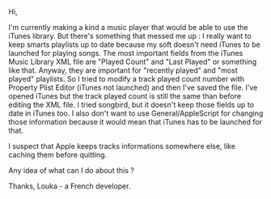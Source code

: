 

Hi,

I'm currently making a kind a music player that would be able to use the iTunes library.
But there's something that messed me up : I really want to keep smarts playlists up to date because my soft doesn't need iTunes to be launched for playing songs. The most important fields from the iTunes Music Library XML file are "Played Count" and "Last Played" or something like that. 
Anyway, they are important for "recently played" and "most played" playlists.
So I tried to modify a track played count number with Property Plist Editor (iTunes not launched) and then I've saved the file. I've  opened iTunes but the track played count is still the same than before editing the XML file.
I tried songbird, but it doesn't keep those fields up to date in iTunes too.
I also don't want to use General/AppleScript for changing those information because it would mean that iTunes has to be launched for that.

I suspect that Apple keeps tracks informations somewhere else, like caching them before quitting.

Any idea of what can I do about this ?

Thanks,
Louka - a French developer.